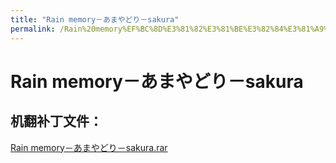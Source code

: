 ```yaml
---
title: "Rain memory－あまやどり－sakura"
permalink: /Rain%20memory%EF%BC%8D%E3%81%82%E3%81%BE%E3%82%84%E3%81%A9%E3%82%8A%EF%BC%8Dsakura
---
```



# Rain memory－あまやどり－sakura

## 机翻补丁文件：

[Rain memory－あまやどり－sakura.rar](https://github.com/jyxjyx1234/jyxjyx1234.github.io/blob/main/resources/Rain%20memory%EF%BC%8D%E3%81%82%E3%81%BE%E3%82%84%E3%81%A9%E3%82%8A%EF%BC%8Dsakura.rar)

 

